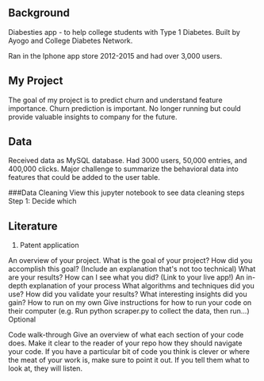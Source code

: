 ## Background
Diabesties app - to help college students with Type 1 Diabetes. Built by Ayogo and
College Diabetes Network.

Ran in the Iphone app store 2012-2015 and had over 3,000 users.

## My Project
The goal of my project is to predict churn and understand feature importance.
Churn prediction is important.
No longer running but could provide valuable insights to company for the future.

## Data
Received data as MySQL database. Had 3000 users, 50,000 entries, and 400,000 clicks.
Major challenge to summarize the behavioral data into features that could be added to
the user table.

###Data Cleaning
View this jupyter notebook to see data cleaning steps
Step 1:
Decide which 


## Literature
1. Patent application






An overview of your project.
What is the goal of your project?
How did you accomplish this goal? (Include an explanation that's not too technical)
What are your results?
How can I see what you did? (Link to your live app!)
An in-depth explanation of your process
What algorithms and techniques did you use?
How did you validate your results?
What interesting insights did you gain?
How to run on my own
Give instructions for how to run your code on their computer (e.g. Run python scraper.py to collect the data, then run...)
Optional

Code walk-through
Give an overview of what each section of your code does.
Make it clear to the reader of your repo how they should navigate your code.
If you have a particular bit of code you think is clever or where the meat of your work is, make sure to point it out. If you tell them what to look at, they will listen.
